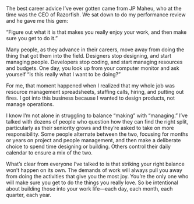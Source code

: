 

The best career advice I’ve ever gotten came from JP Maheu, who at the time was the CEO of Razorfish. We sat
down to do my performance review and he gave me this gem:

“Figure out what it is that makes you really enjoy your work, and then make sure you get to do it.”

Many people, as they advance in their careers, move away from doing the thing that got them into the field.
Designers stop designing, and start managing people. Developers stop coding, and start managing resources and
budgets. One day, you look up from your computer monitor and ask yourself “Is this really what I want to be
doing?”

For me, that moment happened when I realized that my whole job was resource management spreadsheets, staffing
calls, hiring, and putting out fires. I got into this business because I wanted to design products, not manage
operations.

I know I’m not alone in struggling to balance “making” with “managing.” I’ve talked with dozens of
people who question how they can find the right split, particularly as their seniority grows and they’re
asked to take on more responsibility. Some people alternate between the two, focusing for months or years on
project and people management, and then make a deliberate choice to spend time designing or building. Others
control their daily calendar to ensure a mix of the two.

What’s clear from everyone I’ve talked to is that striking your right balance won’t happen on its own.
The demands of work will always pull you away from doing the activities that give you the most joy. You’re
the only one who will make sure you get to do the things you really love. So be intentional about building
those into your work life—each day, each month, each quarter, each year.